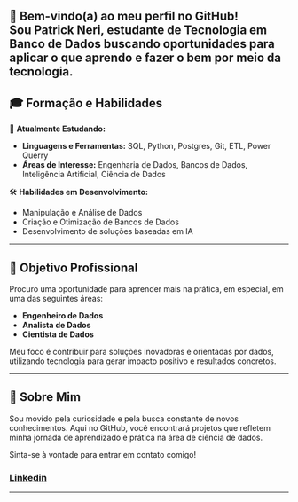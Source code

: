👋 **Bem-vindo(a) ao meu perfil no GitHub!**  
Sou **Patrick Neri**, estudante de **Tecnologia em Banco de Dados** buscando oportunidades para aplicar o que aprendo e fazer o bem por meio da tecnologia.
---

## 🎓 Formação e Habilidades  
📌 **Atualmente Estudando:**  
- **Linguagens e Ferramentas:** SQL, Python, Postgres, Git, ETL, Power Querry
- **Áreas de Interesse:** Engenharia de Dados, Bancos de Dados, Inteligência Artificial, Ciência de Dados  

🛠 **Habilidades em Desenvolvimento:**  
- Manipulação e Análise de Dados  
- Criação e Otimização de Bancos de Dados  
- Desenvolvimento de soluções baseadas em IA

---

## 🎯 Objetivo Profissional  
Procuro uma oportunidade para aprender mais na prática, em especial, em uma das seguintes áreas:  
- **Engenheiro de Dados**  
- **Analista de Dados**  
- **Cientista de Dados**  

Meu foco é contribuir para soluções inovadoras e orientadas por dados, utilizando tecnologia para gerar impacto positivo e resultados concretos.

---

## 🌱 Sobre Mim  
Sou movido pela curiosidade e pela busca constante de novos conhecimentos. Aqui no GitHub, você encontrará projetos que refletem minha jornada de aprendizado e prática na área de ciência de dados.

Sinta-se à vontade para entrar em contato comigo!

<h3> </a> <a target="_blank" href="https://www.linkedin.com/in/patrick-neri/">Linkedin</a> </h3>   

---


